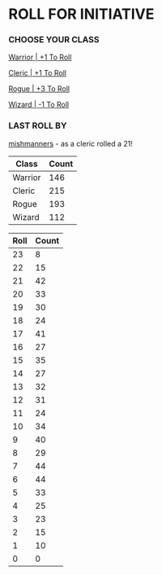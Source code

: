 # ROLL FOR INITIATIVE
### CHOOSE YOUR CLASS

[Warrior | +1 To Roll](https://github.com/benjaminsampica/benjaminsampica/issues/new?title=roll%7Cwarrior&body=Just+click+%27Submit+new+issue%27.)

[Cleric | +1 To Roll](https://github.com/benjaminsampica/benjaminsampica/issues/new?title=roll%7Ccleric&body=Just+click+%27Submit+new+issue%27.)

[Rogue | +3 To Roll](https://github.com/benjaminsampica/benjaminsampica/issues/new?title=roll%7Crogue&body=Just+click+%27Submit+new+issue%27.)

[Wizard | -1 To Roll](https://github.com/benjaminsampica/benjaminsampica/issues/new?title=roll%7Cwizard&body=Just+click+%27Submit+new+issue%27.)
### LAST ROLL BY
[mishmanners](https://www.github.com/mishmanners) - as a cleric rolled a 21!

|Class|Count|
|-|-|
|Warrior|146|
|Cleric|215|
|Rogue|193|
|Wizard|112|

|Roll|Count|
|-|-|
|23|8
|22|15
|21|42
|20|33
|19|30
|18|24
|17|41
|16|27
|15|35
|14|27
|13|32
|12|31
|11|24
|10|34
|9|40
|8|29
|7|44
|6|44
|5|33
|4|25
|3|23
|2|15
|1|10
|0|0
